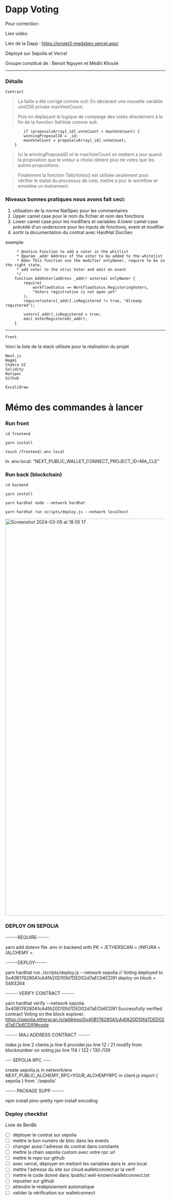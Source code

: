 # Dapp Voting
Pour correction :

Lien vidéo: 

Lien de la Dapp : https://projet3-medxben.vercel.app/

Déployé sur Sepolia et Vercel

Groupe constitué de :
Benoit Nguyen et
Médhi Khoulé

___
### Détails
`Contract`

>La faille a été corrigé comme suit:
En déclarant une nouvelle variable
    uint256 private maxVoteCount;

> Puis en déplaçant la logique de comptage des votes directement à la fin de la fonction SetVote comme suit:

            if (proposalsArray[_id].voteCount > maxVoteCount) {
            winningProposalID = _id;
            maxVoteCount = proposalsArray[_id].voteCount;
        }

 >Ici la winningProposalID et le maxVoteCount se mettent a jour quand la proposition que le voteur a choisi obtient plus de votes que les autres propositions.

          
>Finalement la fonction TallyVotes() est utilisée seulement pour: vérifier le statut du processus de vote, mettre a jour le workflow et emmètre un événement.


### Niveaux bonnes pratiques nous avons fait ceci:

1. utilisation de la norme NatSpec pour les commentaires
2. Upper camel case pour le nom du fichier et nom des fonctions
3. Lower camel case pour les modifiers et variables
4.lower camel case précédé d'un underscore pour les inputs de fonctions, event et modifier
5. sortir la documentation du contrat avec HardHat DocGen

exemple:
```    /**
     * @notice Function to add a voter in the whitlist
     * @param _addr Address of the voter to be added to the whitelist
     * @dev This function use the modifier onlyOwner, require to be in the right state,
     * add voter to the struc Voter and emit en event
     */
    function AddVoter(address _addr) external onlyOwner {
        require(
            workflowStatus == WorkflowStatus.RegisteringVoters,
            "Voters registration is not open yet"
        );
        require(voters[_addr].isRegistered != true, "Already registered");

        voters[_addr].isRegistered = true;
        emit VoterRegistered(_addr);
    }
```
___ 
`Front`

Voici la liste de la stack utilisée pour la réalisation du projet

    Next.js
    Wagmi
    Chakra UI
    Solidity
    Natspec
    Github

    Excalidraw

# Mémo des commandes à lancer

### Run front

`cd frontend`

`yarn install`

`touch /frontend/.env.local`

In .env.local: "NEXT_PUBLIC_WALLET_CONNECT_PROJECT_ID=MA_CLE"

### Run back (blockchain)

`cd backend`

`yarn install`

`yarn hardhat node --network hardhat`

`yarn hardhat run scripts/deploy.js --network localhost`

<img width="1241" alt="Screenshot 2024-03-05 at 18 05 17" src="https://github.com/beubeubeubeu/Projet3_MEDXBEN/assets/4832337/07314e1c-f091-4766-bd90-0479635a8899">


### DEPLOY ON SEPOLIA ###

------REQUIRE------

yarn add dotenv
file .env  in backend with PK = /ETHERSCAN = /INFURA = /ALCHEMY =

------DEPLOY------

 yarn hardhat run ./scripts/deploy.js --network sepolia  // Voting deployed to 0x40B176280A1cA4fA20D10fd7DED02d7aECb6CD91
 deploy on block = 5493264

------ VERIFY CONTRACT ------

yarn hardhat verify --network sepolia 0x40B176280A1cA4fA20D10fd7DED02d7aECb6CD91
Successfully verified contract Voting on the block explorer.
https://sepolia.etherscan.io/address/0x40B176280A1cA4fA20D10fd7DED02d7aECb6CD91#code

------ MAJ ADDRESS CONTRACT ------

index.js line 2
clients.js line 6
provider.jsx line 12 / 21
modify from blocknumber on voting.jsx line 114 / 122 / 130 /139

--- SEPOLIA RPC ----

create sepolia.js
in network/env  NEXT_PUBLIC_ALCHEMY_RPC=YOUR_ALCHEMYRPC
in client.js import { sepolia } from './sepolia'

----- PACKAGE SUPP ------

npm install pino-pretty
npm install encoding

### Deploy checklist

Liste de BenBk

- [ ] déployer le contrat sur sepolia
- [ ] mettre le bon numéro de bloc dans les events
- [ ] changer aussi l'adresse du contrat dans constants
- [ ] mettre la chain sepolia custom avec votre rpc url
- [ ] mettre le repo sur github
- [ ] avec vercel, déployer en mettant les variables dans le .env.local
- [ ] mettre l'adresse du site sur cloud.walletconnect pr la verif
- [ ] mettre le code donné dans /public/.well-known/walletconnect.txt
- [ ] repusher sur github
- [ ] attendre le redéploiement automatique
- [ ] valider la vérification sur walletconnect
